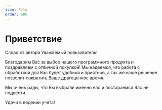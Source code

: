 ```yaml
---
icon: File
order: 500
---
```


# Приветствие

Слово от автора
Уважаемый пользователь!

Благодарим Вас за выбор нашего программного продукта и поздравляем с отличной покупкой! Мы надеемся, что работа с обработкой для Вас будет удобной и приятной, а так же наше решение позволит сократить Ваше драгоценное время.

Мы очень рады, что Вы выбрали именно нас и постараемся Вас не подвести.

Удачи в ведении учета!
